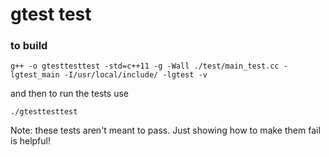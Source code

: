 # gtest test

### to build


`g++ -o gtesttesttest -std=c++11 -g -Wall ./test/main_test.cc -lgtest_main -I/usr/local/include/ -lgtest -v`

and then to run the tests use 

`./gtesttesttest`


Note: these tests aren't meant to pass. Just showing how to make them fail is helpful! 
